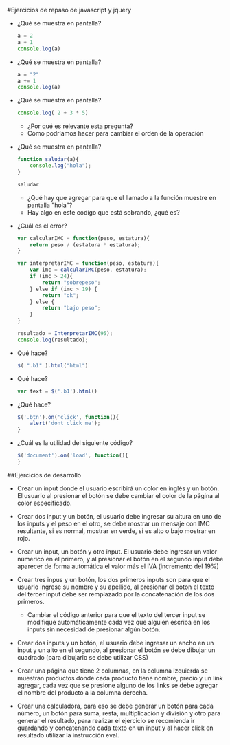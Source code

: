 <section>

#Ejercicios de repaso de javascript y jquery


- ¿Qué se muestra en pantalla?

	~~~js
	a = 2
	a + 1
	console.log(a)
	~~~
- ¿Qué se muestra en pantalla?

	~~~js
	a = "2"
	a += 1
	console.log(a)
	~~~
- ¿Qué se muestra en pantalla?

	~~~js
	console.log( 2 + 3 * 5)
	~~~
	
	- ¿Por qué es relevante esta pregunta?
	- Cómo podríamos hacer para cambiar el orden de la operación
- ¿Qué se muestra en pantalla?

	~~~js
	function saludar(a){
		console.log("hola");
	}
	
	saludar
	~~~
	- ¿Qué hay que agregar para que el llamado a la función muestre en pantalla "hola"?
	- Hay algo en este código que está sobrando, ¿qué es?	
- ¿Cuál es el error?

	~~~js
	var calcularIMC = function(peso, estatura){
		return peso / (estatura * estatura);
	}
	
	var interpretarIMC = function(peso, estatura){
		var imc = calcularIMC(peso, estatura);
		if (imc > 24){
			return "sobrepeso";
		} else if (imc > 19) {
			return "ok";
		} else {
			return "bajo peso";
		}
	}
	
	resultado = InterpretarIMC(95);
	console.log(resultado);
	~~~

- Qué hace?

	~~~js
	$( ".b1" ).html("html")
	~~~
- Qué hace?

	~~~js
	var text = $('.b1').html()
	~~~
- ¿Qué hace?

	~~~js
	$('.btn').on('click', function(){
		alert('dont click me');
	}
	~~~
- ¿Cuál es la utilidad del siguiente código?

	~~~js
	$('document').on('load', function(){
	}
	~~~

##Ejercicios de desarrollo 
- Crear un input donde el usuario escribirá un color en inglés y un botón. El usuario al presionar el botón se debe cambiar el color de la página al color especificado.

- Crear dos input y un botón, el usuario debe ingresar su altura en uno de los inputs y el peso en el otro, se debe mostrar un mensaje con IMC resultante, si es normal, mostrar en verde, si es alto o bajo mostrar en rojo.

- Crear un input, un botón y otro input. El usuario debe ingresar un valor númerico en el primero, y al presionar el botón en el segundo input debe aparecer de forma automática el valor más el IVA (incremento del 19%)

- Crear tres inpus y un botón, los dos primeros inputs son para que el usuario ingrese su nombre y su apellido, al presionar el boton el texto del tercer input debe ser remplazado por la concatenación de los dos primeros.
	-  Cambiar el código anterior para que el texto del tercer input se modifique automáticamente cada vez que alguien escriba en los inputs sin necesidad de presionar algún botón.
- Crear dos inputs y un botón, el usuario debe ingresar un ancho en un input y un alto en el segundo, al presionar el botón se debe dibujar un cuadrado (para dibujarlo se debe utilizar CSS)
- Crear una página que tiene 2 columnas, en la columna izquierda se muestran productos donde cada producto tiene nombre, precio y un link agregar, cada vez que se presione alguno de los links se debe agregar el nombre del producto a la columna derecha.
- Crear una calculadora, para eso se debe generar un botón para cada número, un botón para suma, resta, multiplicación y división y otro para generar el resultado, para realizar el ejercicio se recomienda ir  guardando y concatenando cada texto en un input y al hacer click en resultado utilizar la instrucción eval.

</section>


